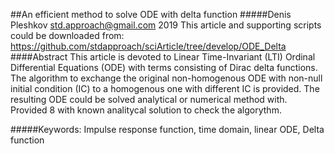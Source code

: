 ##An efficient method to solve ODE with delta function
#####Denis Pleshkov
std.approach@gmail.com
2019
This article and supporting scripts could be downloaded from:
https://github.com/stdapproach/sciArticle/tree/develop/ODE_Delta
####Abstract
This article is devoted to Linear Time-Invariant (LTI) Ordinal Differential Equations (ODE) with terms consisting of Dirac delta functions. The algorithm to exchange the original non-homogenous ODE with non-null initial condition (IC) to a homogenous one with different IC is provided. The resulting ODE could be solved analytical or numerical method with. Provided 8 with known analitycal solution to check the algorythm.

#####Keywords:
Impulse response function, time domain, linear ODE, Delta function

